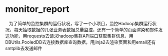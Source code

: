 # monitor_report

    为了简单的监控集群的运行状况，写了一个小项目，监控Hadoop集群运行状况，每天抽取数据的几张业务表数据总量监控，还有一个简单的页面渲染和邮件发送功能，用requests去请求hadoop集群API端口获取集群信息，用DBUtils.PooledDB去连接数据库查询数据，用jinja2去渲染页面和用email还有smtplib去发送邮件
